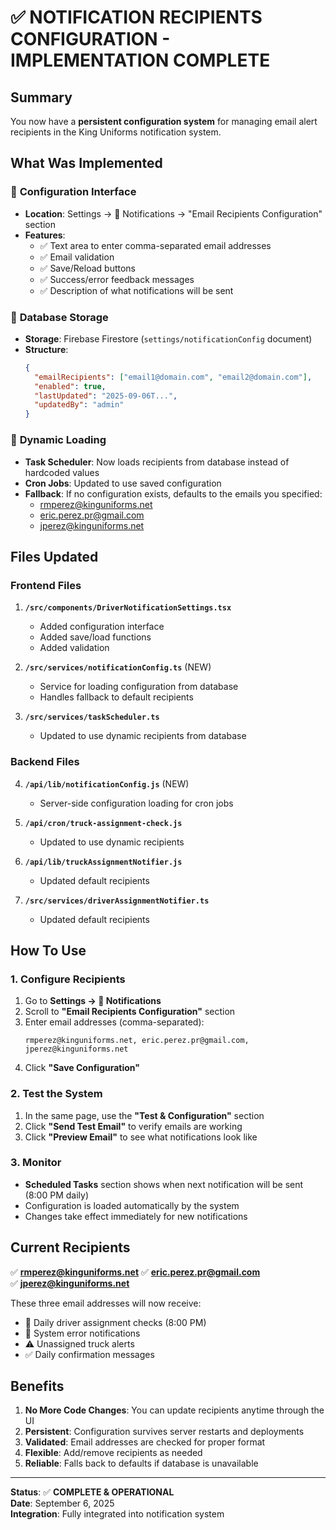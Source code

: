 # ✅ NOTIFICATION RECIPIENTS CONFIGURATION - IMPLEMENTATION COMPLETE

## Summary

You now have a **persistent configuration system** for managing email alert recipients in the King Uniforms notification system.

## What Was Implemented

### 🔧 **Configuration Interface**
- **Location**: Settings → 🔔 Notifications → "Email Recipients Configuration" section
- **Features**:
  - ✅ Text area to enter comma-separated email addresses
  - ✅ Email validation
  - ✅ Save/Reload buttons
  - ✅ Success/error feedback messages
  - ✅ Description of what notifications will be sent

### 💾 **Database Storage**
- **Storage**: Firebase Firestore (`settings/notificationConfig` document)
- **Structure**:
  ```json
  {
    "emailRecipients": ["email1@domain.com", "email2@domain.com"],
    "enabled": true,
    "lastUpdated": "2025-09-06T...",
    "updatedBy": "admin"
  }
  ```

### 🔄 **Dynamic Loading**
- **Task Scheduler**: Now loads recipients from database instead of hardcoded values
- **Cron Jobs**: Updated to use saved configuration
- **Fallback**: If no configuration exists, defaults to the emails you specified:
  - rmperez@kinguniforms.net
  - eric.perez.pr@gmail.com  
  - jperez@kinguniforms.net

## Files Updated

### Frontend Files
1. **`/src/components/DriverNotificationSettings.tsx`**
   - Added configuration interface
   - Added save/load functions
   - Added validation

2. **`/src/services/notificationConfig.ts`** (NEW)
   - Service for loading configuration from database
   - Handles fallback to default recipients

3. **`/src/services/taskScheduler.ts`**
   - Updated to use dynamic recipients from database

### Backend Files  
4. **`/api/lib/notificationConfig.js`** (NEW)
   - Server-side configuration loading for cron jobs

5. **`/api/cron/truck-assignment-check.js`**
   - Updated to use dynamic recipients

6. **`/api/lib/truckAssignmentNotifier.js`**
   - Updated default recipients

7. **`/src/services/driverAssignmentNotifier.ts`**
   - Updated default recipients

## How To Use

### 1. **Configure Recipients**
1. Go to **Settings → 🔔 Notifications**
2. Scroll to **"Email Recipients Configuration"** section
3. Enter email addresses (comma-separated):
   ```
   rmperez@kinguniforms.net, eric.perez.pr@gmail.com, jperez@kinguniforms.net
   ```
4. Click **"Save Configuration"**

### 2. **Test the System**
1. In the same page, use the **"Test & Configuration"** section
2. Click **"Send Test Email"** to verify emails are working
3. Click **"Preview Email"** to see what notifications look like

### 3. **Monitor**
- **Scheduled Tasks** section shows when next notification will be sent (8:00 PM daily)
- Configuration is loaded automatically by the system
- Changes take effect immediately for new notifications

## Current Recipients
✅ **rmperez@kinguniforms.net**
✅ **eric.perez.pr@gmail.com**  
✅ **jperez@kinguniforms.net**

These three email addresses will now receive:
- 🚛 Daily driver assignment checks (8:00 PM)
- 🚨 System error notifications  
- ⚠️ Unassigned truck alerts
- ✅ Daily confirmation messages

## Benefits

1. **No More Code Changes**: You can update recipients anytime through the UI
2. **Persistent**: Configuration survives server restarts and deployments
3. **Validated**: Email addresses are checked for proper format
4. **Flexible**: Add/remove recipients as needed
5. **Reliable**: Falls back to defaults if database is unavailable

---

**Status**: ✅ **COMPLETE & OPERATIONAL**  
**Date**: September 6, 2025  
**Integration**: Fully integrated into notification system
